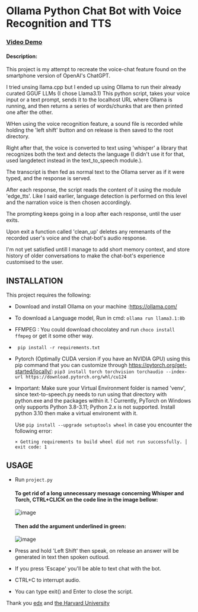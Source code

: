 # Ollama Python Chat Bot with Voice Recognition and TTS
### [Video Demo]([https://youtu.be/SBLkdHhrjp8](https://youtu.be/a1BGg6XoiQ8?si=5tQEy0_8Blsf2NFf))
#### Description:
This project is my attempt to recreate the voice-chat feature found on the smartphone version of OpenAI's ChatGPT.

I tried unsing llama.cpp but I ended up using Ollama to run their already curated GGUF LLMs (I chose Llama3.1)
This python script, takes your voice input or a text prompt, sends it to the localhost URL where Ollama is running, and then returns a series of words/chunks that are then printed one after the other.

WHen using the voice recognition feature, a sound file is recorded while holding the 'left shift' button and on release is then saved to the root directory.

Right after that, the voice is converted to text using 'whisper' a library that recognizes both the text and detects the language (I didn't use it for that, used langdetect instead in the text_to_speech module.).

The transcript is then fed as normal text to the Ollama server as if it were typed, and the response is served.

After each response, the script reads the content of it using the module 'edge_tts'. Like I said earlier, language detection is performed on this level and the narration voice is then chosen accordingly.

The prompting keeps going in a loop after each response, until the user exits.

Upon exit a function called 'clean_up' deletes any remenants of the recorded user's voice and the chat-bot's audio response.

I'm not yet satisfied untill I manage to add short memory context, and store history of older conversations to make the chat-bot's experience customised to the user.

## INSTALLATION

This project requires the following:

- Download and install Ollama on your machine :https://ollama.com/
- To download a Language model, Run in cmd: `ollama run llama3.1:8b`
- FFMPEG : You could download chocolatey and run `choco install ffmpeg` or get it some other way.
-  ` pip install -r requirements.txt`
- Pytorch (Optimally CUDA version if you have an NVIDIA GPU) using this pip command that you can customize through https://pytorch.org/get-started/locally/:
    `pip3 install torch torchvision torchaudio --index-url https://download.pytorch.org/whl/cu124`
- Important:
      Make sure your Virtual Environment folder is named 'venv', since text-to-speech.py needs to run using that directory with python.exe and the packages within it.
      ! Currently, PyTorch on Windows only supports Python 3.8-3.11; Python 2.x is not supported.
      Install python 3.10 then make a virtual environemt with it.
      
  Use `pip install --upgrade setuptools wheel` in case you encounter the following error:
  
  `× Getting requirements to build wheel did not run successfully.
  │ exit code: 1`

## USAGE

- Run `project.py`
  #### To get rid of a long unnecessary message concerning Whisper and Torch, CTRL+CLICK on the code line in the image bellow:
  ![image](https://github.com/user-attachments/assets/6184bf20-e385-48ba-a8bf-2dd27e6d753b)
  #### Then add the argument underlined in green:
  ![image](https://github.com/user-attachments/assets/505ce6bc-a31d-40df-a479-a14a9052b876)

- Press and hold 'Left Shift' then speak, on release an answer will be generated in text then spoken outloud.
- If you press 'Escape' you'll be able to text chat with the bot.
- CTRL+C to interrupt audio.
- You can type exit() and Enter to close the script.

Thank you [edx](https://www.edx.org/cs50) and [the Harvard University](https://cs50.harvard.edu/)
